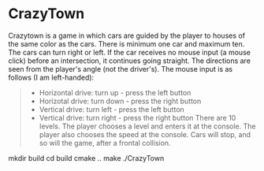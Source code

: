 # CrazyTown 
<h8> Crazytown is a game in which cars are guided by the player to houses of the same color as the cars.</h8>
<h8> There is minimum one car and maximum ten.</h8>
<h8> The cars can turn right or left. If the car receives no mouse input (a mouse click) before an intersection, it continues going straight.</h8>
<h8> The directions are seen from the player's angle (not the driver's).</h8>
<h8> The mouse input is as follows (I am left-handed):</h8>
> - Horizontal drive: turn up - press the left button
> - Horizotal drive: turn down - press the right button
> - Vertical drive: turn left - press the left button
> - Vertical drive: turn right - press the right button
<h8> There are 10 levels. The player chooses a level and enters it at the console.</h8>
<h8> The player also chooses the speed at the console.</h8>
<h8> Cars will stop, and so will the game, after a frontal collision.</h8>

<h8> mkdir build</h8>
<h8> cd build</h8>
<h8> cmake ..</h8>
<h8> make</h8>
<h8> ./CrazyTown</h8>
